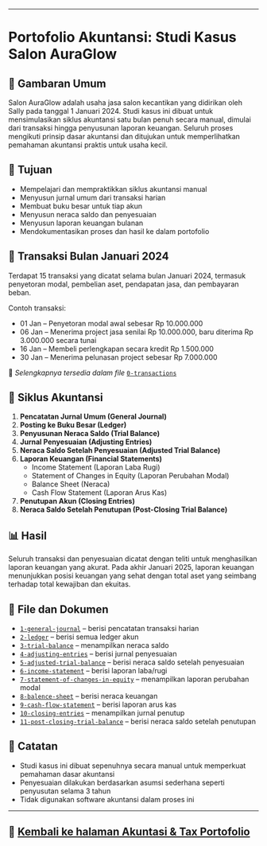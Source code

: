 <!--
# 💇‍♀️ Salon Cantik – Accounting Case Study

## 📌 Case Overview
**Salon Cantik** is a small business engaged in beauty services, established by Sally on January 1st, 2017. This case study was created to demonstrate my understanding of the accounting cycle through a simple simulation, covering:

- General Journal
- Ledger
- Unadjusted Trial Balance
- Adjusting Entries
- Adjusted Trial Balance
- Income Statement
- Statement of Change in Equity
- Balance Sheet

## 🧾 Objective
This case aims to simulate the basic accounting process of a small service business using manual methods. The purpose is to:

- Practice transaction recording
- Generate financial reports
- Show understanding of fundamental accounting principles

## 📅 January 2017 Transactions
A total of 15 transactions including:
- Initial capital injection
- Equipment and supplies purchase
- Revenue from services (cash and credit)
- Expense payments
- Private withdrawals (prive)
- Accounts receivable and payable

📄 *Full list of transactions available in* `1-journal-entries.xlsx`

## 📘 Accounting Cycle
1. **General Journal**  
   Recording daily financial transactions in the journal format (Date, Account, Debit, Credit).

2. **Ledger**  
   Posting each transaction to its respective account to calculate ending balances.

3. **Trial Balance**  
   Listing the ending balance of each account to verify that total debits equal total credits.

4. **Adjusting Entries**  
   Monthly adjustments for prepaid rent and receivables/payables.

5. **Income Statement**  
   Calculating profit or loss for January 2017 based on revenue and expenses.

6. **Balance Sheet**  
   Presenting assets, liabilities, and owner’s equity at the end of the month.

## 📈 Results

### ✔️ Net Income  
**Rp 11,483,333**

### 📊 Key Accounts Preview
| Account             | Amount        |
|---------------------|---------------|
| Cash                | Rp 16,450,000 |
| Service Revenue     | Rp 19,400,000 |
| Salaries Expense    | Rp 300,000    |
| Supplies Expense    | Rp 266,667    |
| Owner's Drawing     | Rp 150,000    |

> 🔢 Full details available in `5-income-statement.pdf` and `6-balance-sheet.pdf`

## 📁 Files Included
| File Name                   | Description                          |
|----------------------------|--------------------------------------|
| 1-journal-entries.xlsx      | General journal of all transactions  |
| 2-ledger.xlsx               | Ledger per account                   |
| 3-trial-balance.xlsx        | Trial Balance                        |
| 4-adjusting-entries.xlsx    | Monthly adjusting entries            |
| 5-income-statement.pdf      | Income statement for January         |
| 6-balance-sheet.pdf         | Balance Sheet per January 31, 2017   |

## ✍️ Personal Note
This is a self-initiated project to showcase my accounting practice and learning journey. All calculations and reporting were done manually to strengthen my understanding of the accounting process, even without a formal background in accounting.

---

🔗 **Connect with me on LinkedIn**  
*Feel free to reach out if you’d like to discuss accounting, finance, or administration!*

-->

<!--
# Studi Kasus Akuntansi – Salon AuraGlow

Repositori ini berisi simulasi lengkap dari siklus akuntansi  untuk usaha fiktif bernama **Salon AuraGlow**. Studi kasus ini dibuat untuk memperkuat pemahaman tentang proses akuntansi mulai dari pencatatan transaksi hingga penyusunan laporan keuangan.

## 🎯 Tujuan

- Mensimulasikan siklus akuntansi bulanan secara manual
- Memahami tahapan dalam proses akuntansi
- Menunjukkan kemampuan dalam menyusun dan menganalisis laporan keuangan

## 📅 Transaksi Bulan January 2024
Berisi 15 transaksi yang meliputi penyetoran modal, pembelian perlengkapan/peralatan, pendapatan jasa, pembayaran beban, pengeluaran pribadi, dan transaksi piutang serta utang usaha.

Contoh transaksi:

- 01 Jan – Penyetoran modal awal sebesar Rp 10.000.000
- 06 Jan – Menerima project jasa senilai Rp 10.000.000, baru diterima Rp 3.000.000 secara tunai
- 16 Jan – Membeli perlengkapan secara kredit Rp 1.500.000
- 30 Jan – Menerima pelunasan project sebesar Rp 7.000.000

📄 *Selengkapnya tersedia dalam file* [`0-transactions`](https://docs.google.com/spreadsheets/d/1ckyP_xieb5Qu530xqVkzQ1GrbzM2sSuGj95prl7jHyI/edit?gid=57503392#gid=57503392)

## 📘 Siklus Akuntansi
1. **Jurnal Umum (General Journal)**  
   Mencatat semua transaksi ke dalam jurnal dengan format standar (tanggal, akun, debit, kredit).

2. **Buku Besar (Ledger)**  
   Mengelompokkan transaksi per akun untuk melihat total saldo akun.

3. **Neraca Saldo (Trial Balance)**  
   Menyusun daftar saldo semua akun untuk memastikan keseimbangan antara debit dan kredit.

4. **Jurnal Penyesuaian (Adjusting Entries)**  
   Mencatat akun-akun yang perlu disesuaikan di akhir bulan.
   
5. **Neraca Saldo setelah Penyesuaian (Adjusted Trial Balance)**  
   Menyusun daftar saldo semua akun setelah dilakukan penyesuaian.

6. **Laporan Laba Rugi (Income Statement)**  
   Menyajikan total pendapatan dan beban untuk mengetahui laba/rugi usaha bulan Januari 2024.

7. **Laporan Perubahan Modal (Statement of Change in Equity)**  
   Menyajikan total modal per januari.   

8. **Neraca (Balance Sheet)**  
   Menyajikan posisi keuangan perusahaan per akhir bulan Januari (aset, kewajiban, dan ekuitas).

## 📈 Hasil

### ✔️ Net Income (Laba Bersih)  
on progress....
**Rp 11,483,333**

### 📊 Total Aset
(Akan disusun di neraca)

## 📁 File & Dokumen
Semua laporan tersedia dalam format Excel dan PDF:

- `1-journal-entries.xlsx`
- `2-ledger.xlsx`
- `3-trial-balance.xlsx`
- `4-adjusting-entries.xlsx`
- `5-income-statement.pdf`
- `6-balance-sheet.pdf`

## ✍️ Catatan
Studi kasus ini adalah hasil latihan pribadi untuk memperkuat kemampuan saya di bidang akuntansi. Semua perhitungan dan penyusunan laporan dilakukan secara manual sebagai bentuk pemahaman konsep dasar akuntansi. -->

---
# Portofolio Akuntansi: Studi Kasus Salon AuraGlow

## 🧾 Gambaran Umum

Salon AuraGlow adalah usaha jasa salon kecantikan yang didirikan oleh Sally pada tanggal 1 Januari 2024. Studi kasus ini dibuat untuk mensimulasikan siklus akuntansi satu bulan penuh secara manual, dimulai dari transaksi hingga penyusunan laporan keuangan. Seluruh proses mengikuti prinsip dasar akuntansi dan ditujukan untuk memperlihatkan pemahaman akuntansi praktis untuk usaha kecil.

## 🎯 Tujuan

- Mempelajari dan mempraktikkan siklus akuntansi manual
- Menyusun jurnal umum dari transaksi harian
- Membuat buku besar untuk tiap akun
- Menyusun neraca saldo dan penyesuaian
- Menyusun laporan keuangan bulanan
- Mendokumentasikan proses dan hasil ke dalam portofolio

## 📆 Transaksi Bulan Januari 2024

Terdapat 15 transaksi yang dicatat selama bulan Januari 2024, termasuk penyetoran modal, pembelian aset, pendapatan jasa, dan pembayaran beban.

Contoh transaksi:

- 01 Jan – Penyetoran modal awal sebesar Rp 10.000.000
- 06 Jan – Menerima project jasa senilai Rp 10.000.000, baru diterima Rp 3.000.000 secara tunai
- 16 Jan – Membeli perlengkapan secara kredit Rp 1.500.000
- 30 Jan – Menerima pelunasan project sebesar Rp 7.000.000

📄 *Selengkapnya tersedia dalam file* [`0-transactions`](https://docs.google.com/spreadsheets/d/1ckyP_xieb5Qu530xqVkzQ1GrbzM2sSuGj95prl7jHyI/edit?gid=57503392#gid=57503392)

## 🔄 Siklus Akuntansi

1. **Pencatatan Jurnal Umum (General Journal)**
2. **Posting ke Buku Besar (Ledger)**
3. **Penyusunan Neraca Saldo (Trial Balance)**
4. **Jurnal Penyesuaian (Adjusting Entries)**
5. **Neraca Saldo Setelah Penyesuaian (Adjusted Trial Balance)**
6. **Laporan Keuangan (Financial Statements)**
   - Income Statement (Laporan Laba Rugi)
   - Statement of Changes in Equity (Laporan Perubahan Modal)
   - Balance Sheet (Neraca)
   - Cash Flow Statement (Laporan Arus Kas)
7. **Penutupan Akun (Closing Entries)**
8. **Neraca Saldo Setelah Penutupan (Post-Closing Trial Balance)**

## 📊 Hasil

Seluruh transaksi dan penyesuaian dicatat dengan teliti untuk menghasilkan laporan keuangan yang akurat. Pada akhir Januari 2025, laporan keuangan menunjukkan posisi keuangan yang sehat dengan total aset yang seimbang terhadap total kewajiban dan ekuitas.

## 📁 File dan Dokumen

- [`1-general-journal`](https://docs.google.com/spreadsheets/d/1ckyP_xieb5Qu530xqVkzQ1GrbzM2sSuGj95prl7jHyI/edit?gid=1958299416#gid=1958299416) – berisi pencatatan transaksi harian 
- [`2-ledger`](https://docs.google.com/spreadsheets/d/1ckyP_xieb5Qu530xqVkzQ1GrbzM2sSuGj95prl7jHyI/edit?gid=2116512178#gid=2116512178) – berisi semua ledger akun 
- [`3-trial-balance`](https://docs.google.com/spreadsheets/d/1ckyP_xieb5Qu530xqVkzQ1GrbzM2sSuGj95prl7jHyI/edit?gid=923898971#gid=923898971) – menampilkan neraca saldo
- [`4-adjusting-entries`](https://docs.google.com/spreadsheets/d/1ckyP_xieb5Qu530xqVkzQ1GrbzM2sSuGj95prl7jHyI/edit?gid=1657090313#gid=1657090313) – berisi jurnal penyesuaian
- [`5-adjusted-trial-balance`](https://docs.google.com/spreadsheets/d/1ckyP_xieb5Qu530xqVkzQ1GrbzM2sSuGj95prl7jHyI/edit?gid=2126887101#gid=2126887101) – berisi neraca saldo setelah penyesuaian
- [`6-income-statement`](https://docs.google.com/spreadsheets/d/1ckyP_xieb5Qu530xqVkzQ1GrbzM2sSuGj95prl7jHyI/edit?gid=1726293988#gid=1726293988) – berisi laporan laba/rugi
- [`7-statement-of-changes-in-equity`](https://docs.google.com/spreadsheets/d/1ckyP_xieb5Qu530xqVkzQ1GrbzM2sSuGj95prl7jHyI/edit?gid=1682229654#gid=1682229654) – menampilkan laporan perubahan modal
- [`8-balence-sheet`](https://docs.google.com/spreadsheets/d/1ckyP_xieb5Qu530xqVkzQ1GrbzM2sSuGj95prl7jHyI/edit?gid=779561730#gid=779561730) – berisi neraca keuangan
- [`9-cash-flow-statement`]() – berisi laporan arus kas
- [`10-closing-entries`]() – menampilkan jurnal penutup
- [`11-post-closing-trial-balance`]() – berisi neraca saldo setelah penutupan

## 📝 Catatan

- Studi kasus ini dibuat sepenuhnya secara manual untuk memperkuat pemahaman dasar akuntansi
- Penyesuaian dilakukan berdasarkan asumsi sederhana seperti penyusutan selama 3 tahun
- Tidak digunakan software akuntansi dalam proses ini


---



## 🔗 [**Kembali ke halaman Akuntasi & Tax Portofolio**](https://github.com/ninanina19/Akuntansi-Tax-Portofolio/blob/main/README.md)  


